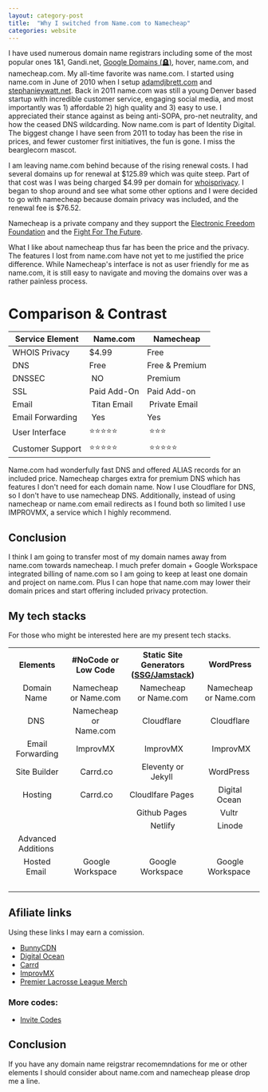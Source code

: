 ```yaml
---
layout: category-post
title:  "Why I switched from Name.com to Namecheap"
categories: website
---
```


I have used numerous domain name registrars including some of the most popular ones 1&1, Gandi.net, [Google Domains (🪦)](https://killedbygoogle.com/), hover, name.com, and namecheap.com. My all-time favorite was name.com. I started using name.com in June of 2010 when I setup [adamdjbrett.com](https://adamdjbrett.com) and [stephanieywatt.net](https://stephaniewyatt.net). Back in 2011 name.com was still a young Denver based startup with incredible customer service, engaging social media, and most importantly was 1) affordable 2) high quality and 3) easy to use. I appreciated their stance against as being anti-SOPA, pro-net neutrality, and how the ceased DNS wildcarding. Now name.com is part of Identity Digital. The biggest change I have seen from 2011 to today has been the rise in prices, and fewer customer first initiatives, the fun is gone. I miss the bearglecorn mascot.

I am leaving name.com behind because of the rising renewal costs. I had several domains up for renewal at $125.89 which was quite steep. Part of that cost was I was being charged $4.99 per domain for [whoisprivacy](https://www.name.com/account/whoisprivacy). I began to shop around and see what some other options and I were decided to go with namecheap because domain privacy was included, and the renewal fee is $76.52.

Namecheap is a private company and they support the [Electronic Freedom Foundation](https://www.eff.org/) and the [Fight For The Future](https://www.fightforthefuture.org/).

What I like about namecheap thus far has been the price and the privacy. The features I lost from name.com have not yet to me justified the price difference. While Namecheap's interface is not as user friendly for me as name.com, it is still easy to navigate and moving the domains over was a rather painless process.

# Comparison & Contrast
<table>
<tbody>
  <thead>
<tr>
<th><strong>Service Element</strong></th>
<th><strong>Name.com</strong></th>
<th><strong>Namecheap</strong></th>
</tr>
  </thead>
<tr>
<td>WHOIS Privacy</td>
<td>$4.99</td>
<td>Free</td>
</tr>
<tr>
<td>DNS</td>
<td>Free</td>
<td>Free &amp; Premium</td>
</tr>
<tr>
<td>DNSSEC</td>
<td>&nbsp;NO</td>
<td>Premium</td>
</tr>
<tr>
<td>SSL</td>
<td>Paid Add-On</td>
<td>Paid Add-on</td>
</tr>
<tr>
<td>Email</td>
<td>&nbsp;Titan Email</td>
<td>&nbsp;Private Email</td>
</tr>
<tr>
<td>Email Forwarding</td>
<td>&nbsp;Yes</td>
<td>Yes</td>
</tr>
<tr>
<td>User Interface</td>
<td>⭐️⭐️⭐️⭐️⭐️&nbsp;</td>
<td>&nbsp;⭐️⭐️⭐️</td>
</tr>
<tr>
<td>Customer Support</td>
<td>⭐️⭐️⭐️⭐️⭐️&nbsp;</td>
<td>&nbsp;⭐️⭐️⭐️⭐️⭐️&nbsp;</td>
</tr>
</tbody>
</table>

Name.com had wonderfully fast DNS and offered ALIAS records for an included price. Namecheap charges extra for premium DNS which has features I don't need for each domain name. Now I use Cloudflare for DNS, so I don't have to use namecheap DNS. Additionally, instead of using namecheap or name.com email redirects as I found both so limited I use IMPROVMX, a service which I highly recommend.

## Conclusion
I think I am going to transfer most of my domain names away from name.com towards namecheap. I much prefer domain + Google Workspace integrated billing of name.com so I am going to keep at least one domain and project on name.com. Plus I can hope that name.com may lower their domain prices and start offering included privacy protection.

## My tech stacks
For those who might be interested here are my present tech stacks.
<table>
<tbody>
<tr>
<th style="text-align: center;"><strong>Elements</strong></th>
<th style="text-align: center;"><strong>#NoCode or </strong><br /><strong>Low Code</strong></th>
<th style="text-align: center;"><strong>Static Site Generators </strong><br /><strong> (<a href="https://jamstack.org/" target="_blank" rel="noopener">SSG/Jamstack</a>)</strong></th>
<td style="text-align: center;"><strong>WordPress</strong></td>
</tr>
<tr>
<td style="text-align: center;">Domain Name&nbsp;</td>
<td style="text-align: center;">Namecheap <br />or Name.com</td>
<td style="text-align: center;">Namecheap <br />or Name.com</td>
<td style="text-align: center;">Namecheap <br />or Name.com</td>
</tr>
<tr>
<td style="text-align: center;">DNS&nbsp;</td>
<td style="text-align: center;">Namecheap or <br /> Name.com</td>
<td style="text-align: center;">Cloudflare&nbsp;</td>
<td style="text-align: center;">Cloudflare</td>
</tr>
<tr>
<td style="text-align: center;">Email Forwarding</td>
<td style="text-align: center;">ImprovMX</td>
<td style="text-align: center;">&nbsp;ImprovMX</td>
<td style="text-align: center;">&nbsp;ImprovMX</td>
</tr>
<tr>
<td style="text-align: center;">Site Builder</td>
<td style="text-align: center;">&nbsp;Carrd.co</td>
<td style="text-align: center;">Eleventy or Jekyll&nbsp;</td>
<td style="text-align: center;">WordPress&nbsp;</td>
</tr>
<tr>
<td style="text-align: center;">Hosting</td>
<td style="text-align: center;">&nbsp;Carrd.co</td>
<td style="text-align: center;">Cloudlfare Pages&nbsp;</td>
<td style="text-align: center;">Digital Ocean&nbsp;</td>
</tr>
<tr>
<td style="text-align: center;">&nbsp;</td>
<td style="text-align: center;">&nbsp;</td>
<td style="text-align: center;">Github Pages&nbsp;</td>
<td style="text-align: center;">Vultr&nbsp;</td>
</tr>
<tr>
<td style="text-align: center;">&nbsp;</td>
<td style="text-align: center;">&nbsp;</td>
<td style="text-align: center;">Netlify</td>
<td style="text-align: center;">Linode</td>
</tr>
<tr>
<td style="text-align: center;">Advanced Additions&nbsp;</td>
<td style="text-align: center;">&nbsp;</td>
<td style="text-align: center;">&nbsp;</td>
<td style="text-align: center;">&nbsp;</td>
</tr>
<tr>
<td style="text-align: center;">Hosted Email&nbsp;</td>
<td style="text-align: center;">&nbsp;Google Workspace</td>
<td style="text-align: center;">Google Workspace&nbsp;</td>
<td style="text-align: center;">Google Workspace&nbsp;</td>
</tr>
<tr>
<td>&nbsp;</td>
<td>&nbsp;</td>
<td>&nbsp;</td>
<td>&nbsp;</td>
</tr>
</tbody>
</table>

## Afiliate links
Using these links I may earn a comission.
- [BunnyCDN](https://bunnycdn.com/?ref=wtn001abeo)
- [Digital Ocean](https://m.do.co/c/ff35163be632)
- [Carrd](https://try.carrd.co/adjb)
- [ImprovMX](https://improvmx.com/?via=adam43)
- [Premier Lacrosse League Merch](https://refer.premierlacrosseleague.com/adam4673)
### More codes:
- [Invite Codes](https://invt.co/@adjb)

## Conclusion
If you have any domain name reigstrar recomemndations for me or other elements I should consider about name.com and namecheap please drop me a line.